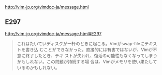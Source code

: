 
http://vim-jp.org/vimdoc-ja/message.html


E297
----------------

http://vim-jp.org/vimdoc-ja/message.html#E297


>これはたいていディスクが一杯のときに起こる。Vimがswap-fileにテキストを書き込
むことができなかった。直接的には有害ではないが、Vimが不意に終了したとき、テキ
ストが失われ、復活の可能性もなくなってしまうかもしれない。この問題が持続する場
合は、Vimがメモリを使い果たしているのかもしれない。
